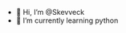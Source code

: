 - 👋 Hi, I’m @Skevveck
- 🌱 I’m currently learning python

<!---
Skevveck/Skevveck is a ✨ special ✨ repository because its `README.md` (this file) appears on your GitHub profile.
You can click the Preview link to take a look at your changes.
--->
